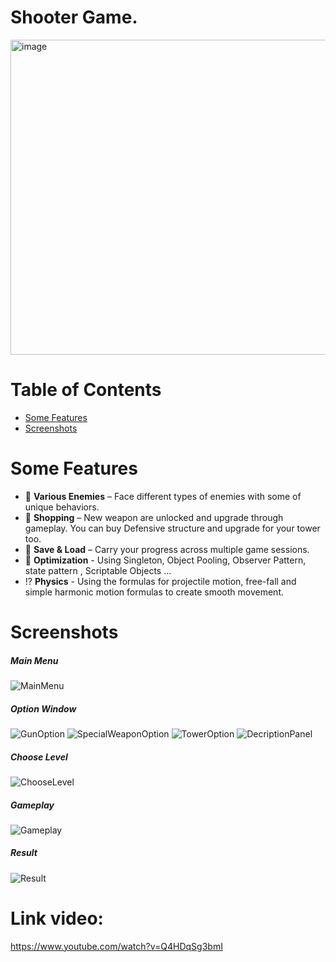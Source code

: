 # Shooter Game. 
<img width="1189" height="504" alt="image" src="https://github.com/user-attachments/assets/14de69a6-3fa1-45d6-b5d9-e599e795981d" />

# Table of Contents

- [Some Features](#some-features)
- [Screenshots](#screenshots)

# Some Features
- 👾 **Various Enemies** – Face different types of enemies with some of unique behaviors.
- 🛒 **Shopping** – New weapon are unlocked and upgrade through gameplay. You can buy Defensive structure and upgrade for your tower too.
- 💾 **Save & Load** – Carry your progress across multiple game sessions.
- 🚀 **Optimization** - Using Singleton, Object Pooling, Observer Pattern, state pattern , Scriptable Objects ...
- ⁉️ **Physics** - Using the formulas for projectile motion, free-fall and simple harmonic motion formulas to create smooth movement.

# Screenshots
##### Main Menu
![MainMenu](https://github.com/user-attachments/assets/14de69a6-3fa1-45d6-b5d9-e599e795981d)
##### Option Window
![GunOption](https://github.com/user-attachments/assets/7498f808-6183-41ea-8910-5e97b30329cd)
![SpecialWeaponOption](https://github.com/user-attachments/assets/f5a3f847-09d5-48d9-ac96-e68ab27b78a6)
![TowerOption](https://github.com/user-attachments/assets/a2db1881-7ff2-4e7b-80cb-8a8eadd1cc4e)
![DecriptionPanel](https://github.com/user-attachments/assets/a6118a49-0499-43d2-879d-7ad0dc09c64c)
##### Choose Level
![ChooseLevel](https://github.com/user-attachments/assets/543ea0b0-5fe5-4268-ac9a-676f9c6e6238)
##### Gameplay
![Gameplay](https://github.com/user-attachments/assets/9c300fbe-69c4-4fbe-84d2-aae6f775ea02)
##### Result
![Result](https://github.com/user-attachments/assets/90c7f0eb-10dc-44a0-9b99-7267a4f549d3)

# Link video: 
https://www.youtube.com/watch?v=Q4HDqSg3bmI
